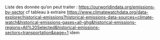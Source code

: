 Liste des donnée qu’on peut traiter :
https://ourworldindata.org/emissions-by-sector cf tableau à extraire
https://www.climatewatchdata.org/data-explorer/historical-emissions?historical-emissions-data-sources=climate-watch&historical-emissions-gases=all-ghg&historical-emissions-regions=All%20Selected&historical-emissions-sectors=transportation&page=1 idem
